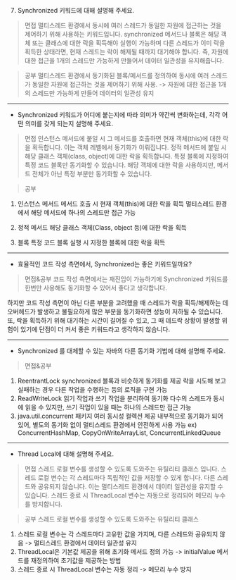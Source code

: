 7. Synchronized 키워드에 대해 설명해 주세요.
> 면접
멀티스레드 환경에서 동시에 여러 스레드가 동일한 자원에 접근하는 것을 제어하기 위해 사용하는 키워드입니다.
synchronized 메서드나 블록은 해당 객체 또는 클래스에 대한 락을 획득해야 실행이 가능하며
다른 스레드가 이미 락을 획득한 상태라면, 현재 스레드는 락이 해제될 때까지 대기해야 합니다.
즉, 자원에 대한 접근을 1개의 스레드만 가능하게 만들어서 데이터 일관성을 유지해줍니다.

> 공부
멀티스레드 환경에서 동기화된 블록/메서드를 정의하여 동시에 여러 스레드가 동일한 자원에 접근하는 것을 제어하기 위해 사용.
-> 자원에 대한 접근을 1개의 스레드만 가능하게 만들어 데이터의 일관성 유지

-------------------

- Synchronized 키워드가 어디에 붙는지에 따라 의미가 약간씩 변화하는데, 각각 어떤 의미를 갖게 되는지 설명해 주세요.
> 면접
인스턴스 메서드에 붙일 시 그 메서드를 호출하면 현재 객체(this)에 대한 락을 획득합니다. 이는 객체 레벨에서 동기화가 이뤄집니다.
정적 메서드에 붙일 시 해당 클래스 객체(class, object)에 대한 락을 획득합니다.
특정 블록에 지정하여 특정 코드 블록만 동기화할 수 있습니다. 해당 객체에 대한 락을 사용하지만,
메서드 전체가 아닌 특정 부분만 동기화할 수 있습니다.

> 공부
1) 인스턴스 메서드
   메서드 호출 시 현재 객체(this)에 대한 락을 획득
   멀티스레드 환경에서 해당 메서드에 하나의 스레드만 접근 가능

2) 정적 메서드
   해당 클래스 객체(Class, object 등)에 대한 락을 획득

3) 블록
   특정 코드 블록 실행 시 지정한 블록에 대한 락을 획득

-------------------

- 효율적인 코드 작성 측면에서, Synchronized는 좋은 키워드일까요?
> 면접&공부
코드 작성 측면에서는 재진입이 가능하기에 Synchronized 키워드를 한번만 사용해도 동기화할 수 있어서 좋다고 생각합니다.

하지만 코드 작성 측면이 아닌 다른 부분을 고려했을 때
스레드가 락을 획득/해제하는 데 오버헤드가 발생하고 불필요하게 많은 부분을 동기화하면 성능이 저하될 수 있습니다.
또, 락을 획득하기 위해 대기하는 시간이 길어질 수 있고, 그 때 데드락 상황이 발생할 위험이 있기에 단점이 더 커서 좋은 키워드라고 생각하지 않습니다.

-------------------

- Synchronized 를 대체할 수 있는 자바의 다른 동기화 기법에 대해 설명해 주세요.
> 면접&공부
1) ReentrantLock
   synchronized 블록과 비슷하게 동기화를 제공
   락을 시도해 보고 실패하는 경우 다른 작업을 수행하는 등의 로직을 구현 가능
2) ReadWriteLock
   읽기 작업과 쓰기 작업을 분리하여 동기화
   다수의 스레드가 동시에 읽을 수 있지만, 쓰기 작업이 있을 때는 하나의 스레드만 접근 가능
3) java.util.concurrent 패키지
   여러 동시성 컬렉션 제공
   내부적으로 동기화가 되어 있어, 별도의 동기화 없이 멀티스레드 환경에서 안전하게 사용 가능
   ex) ConcurrentHashMap, CopyOnWriteArrayList, ConcurrentLinkedQueue

-------------------

- Thread Local에 대해 설명해 주세요.
> 면접
스레드 로컬 변수를 생성할 수 있도록 도와주는 유틸리티 클래스 입니다.
스레드 로컬 변수는 각 스레드마다 독립적인 값을 저장할 수 있게 합니다. 다른 스레드와 공유되지 않습니다.
이는 멀티스레드 환경에서 데이터 일관성을 유지할 수 있습니다.
스레드 종료 시 ThreadLocal 변수는 자동으로 정리되어 메모리 누수를 방지합니다.

> 공부
스레드 로컬 변수를 생성할 수 있도록 도와주는 유틸리티 클래스
1) 스레드 로컬 변수는 각 스레드마다 고유한 값을 가지며, 다른 스레드와 공유되지 않음 -> 멀티스레드 환경에서 데이터 일관성 유지
2) ThreadLocal은 기본값 제공을 위해 초기화 메서드 정의 가능 -> initialValue 메서드를 재정의하여 초기값을 제공하는 방법
3) 스레드 종료 시 ThreadLocal 변수는 자동 정리 -> 메모리 누수 방지
